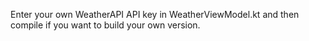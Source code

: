 Enter your own WeatherAPI API key in WeatherViewModel.kt and then compile if you want to build your own version. 
